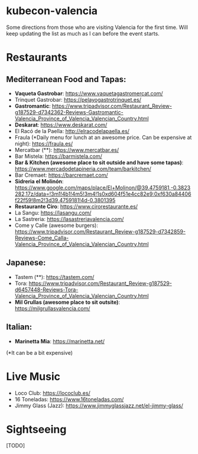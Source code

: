 # kubecon-valencia
Some directions from those who are visiting Valencia for the first time. Will keep updating the list as much as I can before the event starts.

# Restaurants

## Mediterranean Food and Tapas:

- **Vaqueta Gastrobar**: https://www.vaquetagastromercat.com/ 
- Trinquet Gastrobar: https://pelayogastrotrinquet.es/ 
- **Gastromantic**: https://www.tripadvisor.com/Restaurant_Review-g187529-d7342362-Reviews-Gastromantic-Valencia_Province_of_Valencia_Valencian_Country.html 
- **Deskarat**: https://www.deskarat.com/
- El Racó de la Paella: http://elracodelapaella.es/ 
- Fraula (*Daily menu for lunch at an awesome price. Can be expensive at night): https://fraula.es/ 
- Mercatbar (**): https://www.mercatbar.es/
- Bar Mistela: https://barmistela.com/ 
- **Bar & Kitchen (awesome place to sit outside and have some tapas)**: https://www.mercadodetapineria.com/team/barkitchen/ 
- Bar Cremaet: https://barcremaet.com/
- **Sidreria el Molinón**: https://www.google.com/maps/place/El+Molinon/@39.4759181,-0.3823282,17z/data=!3m1!4b1!4m5!3m4!1s0xd604f51e4cc82e9:0xf630a84406f22f59!8m2!3d39.4759181!4d-0.3801395
- **Restaurante Ciro**: https://www.cirorestaurante.es/
- La Sangu: https://lasangu.com/
- La Sastreria: https://lasastreriavalencia.com/
- Come y Calle (awesome burgers): https://www.tripadvisor.com/Restaurant_Review-g187529-d7342859-Reviews-Come_Calla-Valencia_Province_of_Valencia_Valencian_Country.html

## Japanese:

- Tastem (**): https://tastem.com/ 
- Tora: https://www.tripadvisor.com/Restaurant_Review-g187529-d6457448-Reviews-Tora-Valencia_Province_of_Valencia_Valencian_Country.html
- **Mil Grullas (awesome place to sit outsite)**: https://milgrullasvalencia.com/

## Italian:

- **Marinetta Mia**: https://marinetta.net/ 

(*It can be a bit expensive)

# Live Music

- Loco Club: https://lococlub.es/
- 16 Toneladas: https://www.16toneladas.com/
- Jimmy Glass (Jazz): https://www.jimmyglassjazz.net/el-jimmy-glass/

# Sightseeing

[TODO]
